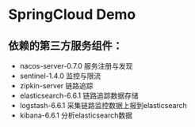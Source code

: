 # SpringCloud Demo
		
## 依赖的第三方服务组件：
- nacos-server-0.7.0 服务注册与发现
- sentinel-1.4.0 监控与限流
- zipkin-server 链路追踪
- elasticsearch-6.6.1 链路追踪数据存储
- logstash-6.6.1 采集链路监控数据上报到elasticsearch
- kibana-6.6.1 分析elasticsearch数据

